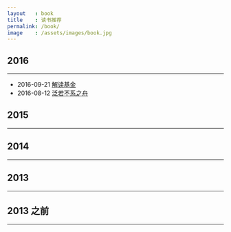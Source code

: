 ```yaml
---
layout   : book
title    : 读书推荐
permalink: /book/
image    : /assets/images/book.jpg
---
```



## 2016
-------------------------------------------------------------------------------
  - 2016-09-21 [解读基金](https://book.douban.com/subject/2051332/)
  - 2016-08-12 [泛若不系之舟](https://book.douban.com/subject/25920202/)



## 2015
-------------------------------------------------------------------------------



## 2014
-------------------------------------------------------------------------------



## 2013
-------------------------------------------------------------------------------



## 2013 之前
-------------------------------------------------------------------------------



